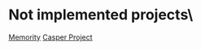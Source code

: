 # Not implemented projects\

[Memority](https://memority.io/)
[Casper Project](https://casperproject.io/)